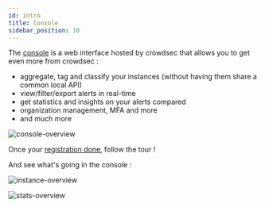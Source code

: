 ```yaml
---
id: intro
title: Console
sidebar_position: 10
---
```


The [console](https://app.crowdsec.net) is a web interface hosted by crowdsec that allows you to get even more from crowdsec :
 - aggregate, tag and classify your instances (without having them share a common local API)
 - view/filter/export alerts in real-time
 - get statistics and insights on your alerts compared
 - organization management, MFA and more
 - and much more

![console-overview](/img/console-overview.png)

Once your [registration done](https://app.crowdsec.net/signup), follow the tour !

And see what's going in the console :

![instance-overview](/img/console-instance-overview.png)



![stats-overview](/img/console-stats-overview.png)
